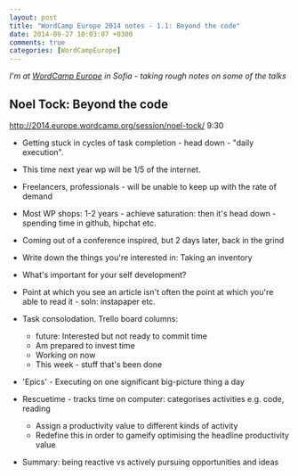```yaml
---
layout: post
title: "WordCamp Europe 2014 notes - 1.1: Beyond the code"
date: 2014-09-27 10:03:07 +0300
comments: true
categories: [WordCampEurope]
---
```


_I'm at [WordCamp Europe](http://2014.europe.wordcamp.org/) in Sofia - taking rough notes on some of the talks_

Noel Tock: Beyond the code
---------
http://2014.europe.wordcamp.org/session/noel-tock/
9:30

* Getting stuck in cycles of task completion - head down - "daily execution".
* This time next year wp will be 1/5 of the internet.
* Freelancers, professionals - will be unable to keep up with the rate of demand
* Most WP shops: 1-2 years - achieve saturation: then it's head down - spending time in github, hipchat etc.
* Coming out of a conference inspired, but 2 days later, back in the grind
* Write down the things you're interested in: Taking an inventory
* What's important for your self development?
* Point at which you see an article isn't often the point at which you're able to read it - soln: instapaper etc.
* Task consolodation. Trello board columns:
    * future: Interested but not ready to commit time
    * Am prepared to invest time
    * Working on now
    * This week - stuff that's been done

* 'Epics' - Executing on one significant big-picture thing a day

* Rescuetime - tracks time on computer: categorises activities e.g. code, reading
    * Assign a productivity value to different kinds of activity
    * Redefine this in order to gameify optimising the headline productivity value

* Summary: being reactive vs actively pursuing opportunities and ideas

